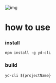 ![img](https://travis-ci.org/AuroraPolaris/yd-cli.svg?branch=master)

# how to use
### install
`npm install -g yd-cli`

### build
`yd-cli ${projectName}`


